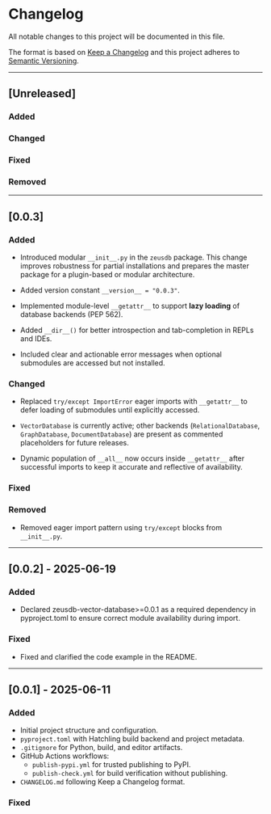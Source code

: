 # Changelog

All notable changes to this project will be documented in this file.

The format is based on [Keep a Changelog](https://keepachangelog.com/en/1.0.0/)
and this project adheres to [Semantic Versioning](https://semver.org/spec/v2.0.0.html).

---

## [Unreleased]

### Added
<!-- Add new features here -->

### Changed
<!-- Add changed behavior here -->

### Fixed
<!-- Add bug fixes here -->

### Removed
<!-- Add removals/deprecations here -->

---

## [0.0.3]

### Added
- Introduced modular `__init__.py` in the `zeusdb` package. This change improves robustness for partial installations and prepares the master package for a plugin-based or modular architecture.

- Added version constant `__version__ = "0.0.3"`.

- Implemented module-level `__getattr__` to support **lazy loading** of database backends (PEP 562).

- Added `__dir__()` for better introspection and tab-completion in REPLs and IDEs.

- Included clear and actionable error messages when optional submodules are accessed but not installed.


### Changed
- Replaced `try/except ImportError` eager imports with `__getattr__` to defer loading of submodules until explicitly accessed.

- `VectorDatabase` is currently active; other backends (`RelationalDatabase`, `GraphDatabase`, `DocumentDatabase`) are present as commented placeholders for future releases.

- Dynamic population of `__all__` now occurs inside `__getattr__` after successful imports to keep it accurate and reflective of availability.


### Fixed
<!-- Add bug fixes here -->

### Removed
- Removed eager import pattern using `try/except` blocks from `__init__.py`.

---

## [0.0.2] - 2025-06-19

### Added
- Declared zeusdb-vector-database>=0.0.1 as a required dependency in pyproject.toml to ensure correct module availability during import.

### Fixed
- Fixed and clarified the code example in the README.

---

## [0.0.1] - 2025-06-11

### Added
- Initial project structure and configuration.
- `pyproject.toml` with Hatchling build backend and project metadata.
- `.gitignore` for Python, build, and editor artifacts.
- GitHub Actions workflows:
  - `publish-pypi.yml` for trusted publishing to PyPI.
  - `publish-check.yml` for build verification without publishing.
- `CHANGELOG.md` following Keep a Changelog format.

### Fixed

